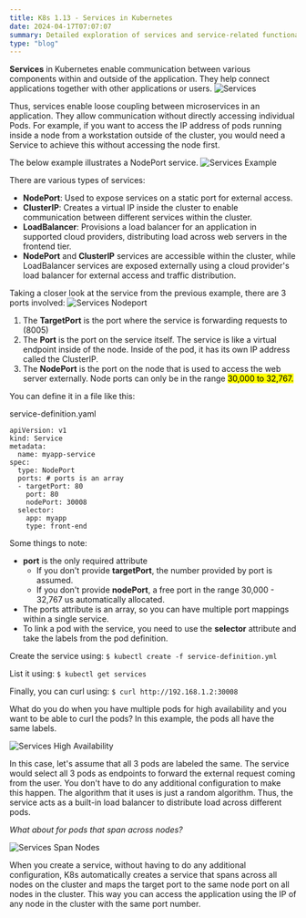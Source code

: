 ```yaml
---
title: K8s 1.13 - Services in Kubernetes
date: 2024-04-17T07:07:07
summary: Detailed exploration of services and service-related functionalities in Kubernetes.
type: "blog"
---
```

**Services** in Kubernetes enable communication between various components within and outside of the application. They help connect applications together with other applications or users.
![Services](/images/kubernetes/diagrams/1-13-1-services.png)

Thus, services enable loose coupling between microservices in an application. They allow communication without directly accessing individual Pods. For example, if you want to access the IP address of pods running inside a node from a workstation outside of the cluster, you would need a Service to achieve this without accessing the node first.

The below example illustrates a NodePort service.
![Services Example](/images/kubernetes/diagrams/1-13-3-services.png)

There are various types of services:
  - **NodePort**: Used to expose services on a static port for external access.
  - **ClusterIP**: Creates a virtual IP inside the cluster to enable communication between different services within the cluster.
  - **LoadBalancer**: Provisions a load balancer for an application in supported cloud providers, distributing load across web servers in the frontend tier.
- **NodePort** and **ClusterIP** services are accessible within the cluster, while LoadBalancer services are exposed externally using a cloud provider's load balancer for external access and traffic distribution.

Taking a closer look at the service from the previous example, there are 3 ports involved:
![Services Nodeport](/images/kubernetes/diagrams/1-13-6-services.png)

  1) The **TargetPort** is the port where the service is forwarding requests to (8005)
  2) The **Port** is the port on the service itself. The service is like a virtual endpoint inside of the node. Inside of the pod, it has its own IP address called the ClusterIP.
  3) The **NodePort** is the port on the node that is used to access the web server externally. Node ports can only be in the range <mark>30,000 to 32,767.</mark>

You can define it in a file like this:

service-definition.yaml
```
apiVersion: v1
kind: Service
metadata:
  name: myapp-service
spec:
  type: NodePort
  ports: # ports is an array
  - targetPort: 80
    port: 80
    nodePort: 30008
  selector:
    app: myapp
    type: front-end
```

Some things to note:
- **port** is the only required attribute
	- If you don't provide **targetPort**, the number provided by port is assumed.
	- If you don't provide **nodePort**, a free port in the range 30,000 - 32,767 us automatically allocated.
- The ports attribute is an array, so you can have multiple port mappings within a single service.
- To link a pod with the service, you need to use the **selector** attribute and take the labels from the pod definition.

Create the service using:
`$ kubectl create -f service-definition.yml`

List it using:
`$ kubectl get services`

Finally, you can curl using:
`$ curl http://192.168.1.2:30008`

What do you do when you have multiple pods for high availability and you want to be able to curl the pods? In this example, the pods all have the same labels.

![Services High Availability](/images/kubernetes/diagrams/1-13-4-services.png)

In this case, let's assume that all 3 pods are labeled the same. The service would select all 3 pods as endpoints to forward the external request coming from the user. You don't have to do any additional configuration to make this happen. The algorithm that it uses is just a random algorithm. Thus, the service acts as a built-in load balancer to distribute load across different pods.

*What about for pods that span across nodes?*

![Services Span Nodes](/images/kubernetes/diagrams/1-13-7-services.png)

When you create a service, without having to do any additional configuration, K8s automatically creates a service that spans across all nodes on the cluster and maps the target port to the same node port on all nodes in the cluster. This way you can access the application using the IP of any node in the cluster with the same port number.